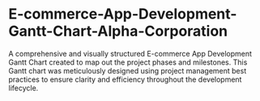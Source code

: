 # E-commerce-App-Development-Gantt-Chart-Alpha-Corporation
A comprehensive and visually structured E-commerce App Development Gantt Chart created to map out the project phases and milestones. This Gantt chart was meticulously designed using project management best practices to ensure clarity and efficiency throughout the development lifecycle. 
